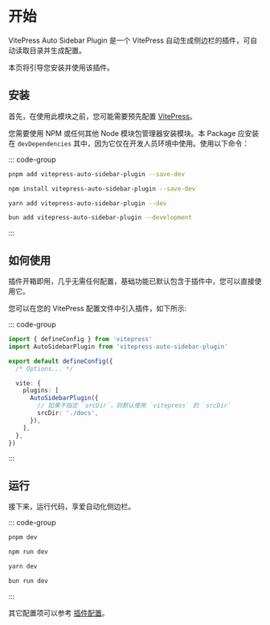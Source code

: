 # 开始

VitePress Auto Sidebar Plugin 是一个 VitePress 自动生成侧边栏的插件，可自动读取目录并生成配置。

本页将引导您安装并使用该插件。

## 安装

首先，在使用此模块之前，您可能需要预先配置 [VitePress](https://vitepress.dev/)。

您需要使用 NPM 或任何其他 Node 模块包管理器安装模块。本 Package 应安装在 `devDependencies` 其中，因为它仅在开发人员环境中使用。使用以下命令：

::: code-group

```bash [pnpm]
pnpm add vitepress-auto-sidebar-plugin --save-dev
```

```bash [npm]
npm install vitepress-auto-sidebar-plugin --save-dev
```

```bash [yarn]
yarn add vitepress-auto-sidebar-plugin --dev
```

```bash [bun]
bun add vitepress-auto-sidebar-plugin --development
```

:::

## 如何使用

插件开箱即用，几乎无需任何配置，基础功能已默认包含于插件中，您可以直接使用它。

您可以在您的 VitePress 配置文件中引入插件，如下所示:

::: code-group

```ts [config.ts]
import { defineConfig } from 'vitepress'
import AutoSidebarPlugin from 'vitepress-auto-sidebar-plugin'

export default defineConfig({
  /* Options... */

  vite: {
    plugins: [
      AutoSidebarPlugin({
        // 如果不指定 `srcDir`，则默认使用 `vitepress` 的 `srcDir`
        srcDir: './docs',
      }),
    ],
  },
})
```

:::

## 运行

接下来，运行代码，享爱自动化侧边栏。

::: code-group

```bash [pnpm]
pnpm dev
```

```bash [npm]
npm run dev
```

```bash [yarn]
yarn dev
```

```bash [bun]
bun run dev
```

:::

其它配置项可以参考 [插件配置](./config)。
